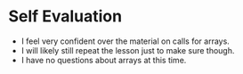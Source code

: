 # Self Evaluation
- I feel very confident over the material on calls for arrays.
- I will likely still repeat the lesson just to make sure though.
- I have no questions about arrays at this time.
